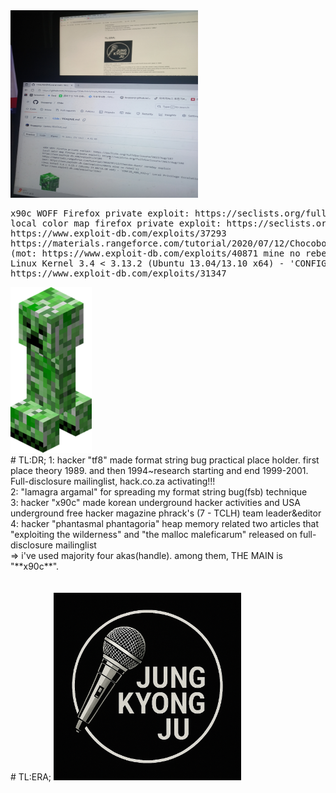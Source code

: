 <img src="screentwo.jpeg" width=300 height=300>
<pre>
x90c WOFF Firefox private exploit: https://seclists.org/fulldisclosure/2013/Aug/187
local color map firefox private exploit: https://seclists.org/fulldisclosure/2013/Aug/188
https://www.exploit-db.com/exploits/37293
https://materials.rangeforce.com/tutorial/2020/07/12/Chocobo-Root/ zeroday exploit
(mot: https://www.exploit-db.com/exploits/40871 mine no rebel's)
Linux Kernel 3.4 < 3.13.2 (Ubuntu 13.04/13.10 x64) - 'CONFIG_X86_X32=y' Local Privilege Escalation (3):
https://www.exploit-db.com/exploits/31347
</pre>
<img src="kripertotor.png"><br>
# TL:DR;
1: hacker "tf8" made format string bug practical place holder. first place theory 1989. and then 1994~research starting and end 1999-2001. Full-disclosure mailinglist, hack.co.za activating!!!<br>
2: "lamagra argamal" for spreading my format string bug(fsb) technique<br>
3: hacker "x90c" made korean underground hacker activities and USA underground free hacker magazine phrack's (7 - TCLH) team leader&editor<br>
4: hacker "phantasmal phantagoria" heap memory related two articles that "exploiting the wilderness" and "the malloc maleficarum"  released
on full-disclosure mailinglist<br>
=> i've used majority four akas(handle). among them, THE MAIN is "**x90c**".<br><br><br>
# TL:ERA;
<img src="singer.png" width=300 height=300><br>

